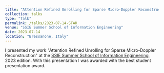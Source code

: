 ```yaml
---
title: "Attention Refined Unrolling for Sparse Micro-Doppler Reconstruction"
collection: talks
type: "Talk"
permalink: /talks/2023-07-14-STAR
venue: "SSIE Summer School of Information Engineering"
date: 2023-07-14
location: "Bressanone, Italy"
---
```


I presented my work "Attention Refined Unrolling for Sparse Micro-Doppler Reconstruction" at the [SSIE Summer School of Information Engineering](https://ssie.dei.unipd.it/), 2023 edition. With this presentation I was awarded with the best student presentation award.
